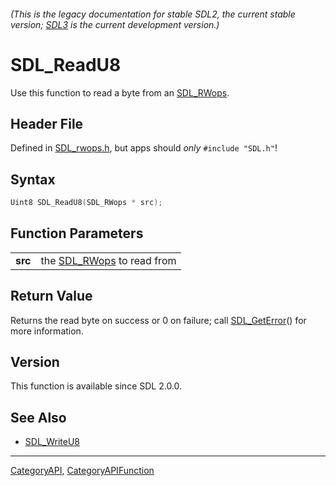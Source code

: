 ###### (This is the legacy documentation for stable SDL2, the current stable version; [SDL3](https://wiki.libsdl.org/SDL3/) is the current development version.)
# SDL_ReadU8

Use this function to read a byte from an [SDL_RWops](SDL_RWops).

## Header File

Defined in [SDL_rwops.h](https://github.com/libsdl-org/SDL/blob/SDL2/include/SDL_rwops.h), but apps should _only_ `#include "SDL.h"`!

## Syntax

```c
Uint8 SDL_ReadU8(SDL_RWops * src);

```

## Function Parameters

|             |                                         |
| ----------- | --------------------------------------- |
| **src**     | the [SDL_RWops](SDL_RWops) to read from |

## Return Value

Returns the read byte on success or 0 on failure; call
[SDL_GetError](SDL_GetError)() for more information.

## Version

This function is available since SDL 2.0.0.

## See Also

* [SDL_WriteU8](SDL_WriteU8)

----
[CategoryAPI](CategoryAPI), [CategoryAPIFunction](CategoryAPIFunction)

